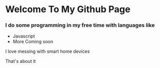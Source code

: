 # Welcome To My Github Page

### I do some programming in my free time with languages like
- Javascript
- More Coming soon

I love messing with smart home devices

That's about it
